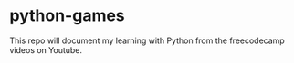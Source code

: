 # python-games
This repo will document my learning with Python from the freecodecamp videos on Youtube. 
